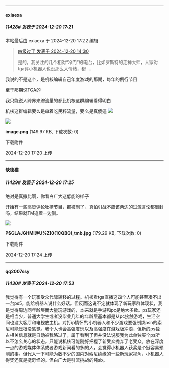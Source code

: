 ﻿
*****

####  exiaexa  
##### 11428#       发表于 2024-12-20 17:21

 本帖最后由 exiaexa 于 2024-12-20 17:22 编辑 
<blockquote><a href="httphttps://bbs.saraba1st.com/2b/forum.php?mod=redirect&amp;goto=findpost&amp;pid=66971961&amp;ptid=1556697" target="_blank">四级过了 发表于 2024-12-20 14:30</a>

是的，我关注的几个相对“冷门”的电台，比如罗斯特的走神大师，人家对tga评小机器人也没那么大情绪，都 ...</blockquote>
我说的不是这个，是机核编辑自己年度游戏的那期，每年的例行节目

至于那期说TGA的

我只能说人跨界来蹭流量的都比机核这群编辑看得明白

机核这群编辑要么是串着吃民粹流量，要么是真傻逼
<img src="https://static.saraba1st.com/image/smiley/face2017/067.png" referrerpolicy="no-referrer">

<img src="https://img.saraba1st.com/forum/202412/20/172040lrp2w7pt5t995trt.png" referrerpolicy="no-referrer">

<strong>image.png</strong> (149.97 KB, 下载次数: 0)

下载附件

2024-12-20 17:20 上传


*****

####  缺德猫  
##### 11429#       发表于 2024-12-20 17:25

绝对是真撒比啊，你看白广大这低能的样子

开始有一些高赞评论吐槽节目，都被删了，真怕引战不应该两边的过激言论都删封吗，结果就TM追着一边删。

<img src="https://img.saraba1st.com/forum/202412/20/172457d4ix1vivdbifph4p.jpg" referrerpolicy="no-referrer">

<strong>P$GLAJGHMI@U%Z]0(1CQBQI_tmb.jpg</strong> (179.29 KB, 下载次数: 0)

下载附件

2024-12-20 17:24 上传


*****

####  qq2007ssy  
##### 11430#       发表于 2024-12-20 17:53

我觉得有一个玩家受众代际转移的过程。机核看tga直播这四个人可能甚至凑不出一台ps5，能给机器人说什么好话。但反而这说不定就体现了新玩家群体现状，我是觉得周边同年龄层而大量玩游戏的，本来就是手游和pc是绝大多数。ps玩家还是相当少，普通大学生或者没毕业几年的年龄层基本都是从pc接触游戏，生活空间也没大客厅和电视放主机。对打ip情怀的小机器人和不少游戏要强制绑psn的索尼可能压根没感觉。我个人也会高强度玩以及高强度在游戏版冲浪，但新的ps独占相关信息就是自动被我略过了，属于看到了但并没法说服我为此单独买个ps所以不怎么关心的状态。只能说机核可能刚好把握了新受众抛弃了老受众。放在深度一点的游戏媒体体系或者游戏新闻看的多的人，会觉得小机器人获奖是个挺容易预测的事。但代入一下可能为数不少的国内对索尼绝缘的一些新玩家视角，小机器人得奖还真是挺奇怪的。但白广大是引流挑战的纯sb。

